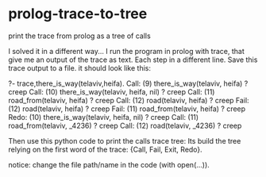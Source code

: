 # prolog-trace-to-tree
print the trace from prolog as a tree of calls



I solved it in a different way... I run the program in prolog with trace, that give me an output of the trace as text. Each step in a different line. Save this trace output to a file. it should look like this:

?- trace,there_is_way(telaviv,heifa).
Call: (9) there_is_way(telaviv, heifa) ? creep
Call: (10) there_is_way(telaviv, heifa, nil) ? creep
Call: (11) road_from(telaviv, heifa) ? creep
Call: (12) road(telaviv, heifa) ? creep
Fail: (12) road(telaviv, heifa) ? creep
Fail: (11) road_from(telaviv, heifa) ? creep
Redo: (10) there_is_way(telaviv, heifa, nil) ? creep
Call: (11) road_from(telaviv, _4236) ? creep
Call: (12) road(telaviv, _4236) ? creep


Then use this python code to print the calls trace tree: Its build the tree relying on the first word of the trace: {Call, Fail, Exit, Redo}.

notice: change the file path/name in the code (with open(...)).
